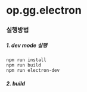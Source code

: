# op.gg.electron


### 실행방법
##### 1. dev mode 실행
```
npm run install
npm run build
npm run electron-dev
```

##### 2. build
